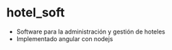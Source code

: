 # hotel_soft

- Software para la administración y gestión de hoteles
- Implementado angular con nodejs
